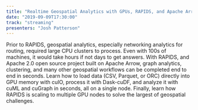 ```yaml
---
title: "Realtime Geospatial Analytics with GPUs, RAPIDS, and Apache Arrow"
date: "2019-09-09T17:30:00"
track: "streaming"
presenters: "Josh Patterson"
---
```


Prior to RAPIDS, geospatial analytics, especially networking analytics for routing, required large CPU clusters to process.  Even with 100s of machines, it would take hours if not days to get answers.  With RAPIDS, and Apache 2.0 open source project built on Apache Arrow, graph analytics, clustering, and many other geospatial workflows can be completed end to end in seconds.  Learn how to load data (CSV, Parquet, or ORC) directly into GPU memory with cuIO, process it with Dask-cuDF, and analyze it with cuML and cuGraph in seconds, all on a single node.  Finally, learn how RAPIDS is scaling to multiple GPU nodes to solve the largest of geospatial challenges.